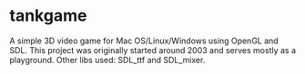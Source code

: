 # tankgame
A simple 3D video game for Mac OS/Linux/Windows using OpenGL and SDL. This project was originally started around 2003 and serves mostly as a playground. Other libs used: SDL_ttf and SDL_mixer.
